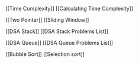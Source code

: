 
[[Time Complexity]]
[[Calculating Time Complexity]]

[[Two Pointer]]
[[Sliding Window]]

[[DSA Stack]]
[[DSA Stack Problems List]]

[[DSA Queue]]
[[DSA Queue Problems List]]

[[Bubble Sort]]
[[Selection sort]]